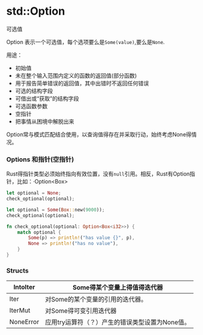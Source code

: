 # std::Option

可选值

Option 表示一个可选值，每个选项要么是`Some(value)`,要么是`None`.

用途：

- 初始值
- 未在整个输入范围内定义的函数的返回值(部分函数)
- 用于报告简单错误的返回值，其中出错时不返回任何错误
- 可选的结构字段
- 可借出或“获取”的结构字段
- 可选函数参数
- 空指针
- 把事情从困境中解脱出来

Option常与模式匹配结合使用，以查询值得存在并采取行动，始终考虑None得情况。

### Options 和指针(空指针)

Rust得指针类型必须始终指向有效位置，没有`null`引用。相反，Rust有Option指针，比如：·Option<Box<i32>>

```rust
let optional = None;
check_optional(optional);

let optional = Some(Box::new(9000));
check_optional(optional);

fn check_optional(optional: Option<Box<i32>>) {
    match optional {
        Some(p) => println!("has value {}", p),
        None => println!("has no value"),
    }
}
```

### Structs

| IntoIter  | Some得某个变量上得值得迭代器                    |
| --------- | ----------------------------------------------- |
| Iter      | 对Some的某个变量的引用的迭代器。                |
| IterMut   | 对Some得可变引用迭代器                          |
| NoneError | 应用try运算符（？）产生的错误类型设置为None值。 |


















